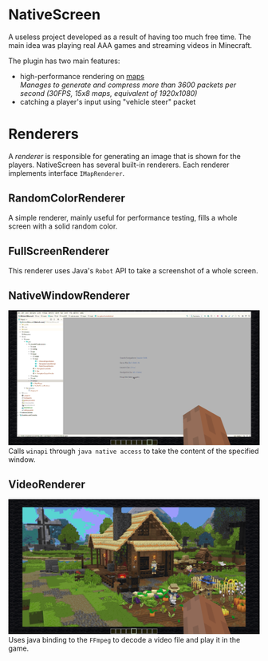 NativeScreen
============
A useless project developed as a result of having too much free time.
The main idea was playing real AAA games and streaming videos in Minecraft.

The plugin has two main features:
* high-performance rendering on [maps](https://minecraft.gamepedia.com/Map)  
  _Manages to generate and compress more than 3600 packets per second (30FPS, 15x8 maps, equivalent of 1920x1080)_
* catching a player's input using "vehicle steer" packet

Renderers
=========
A _renderer_ is responsible for generating an image that is shown for the players.
NativeScreen has several built-in renderers.
Each renderer implements interface `IMapRenderer`.

RandomColorRenderer
-------------------
A simple renderer, mainly useful for performance testing, fills a whole screen with a solid random color.

FullScreenRenderer
------------------
This renderer uses Java's `Robot` API to take a screenshot of a whole screen.

NativeWindowRenderer
--------------------
![IntelliJ IDEA in Minecraft](/Resources/intellij_idea.png?raw=true "IntelliJ IDEA in Minecraft")
Calls `winapi` through `java native access` to take the content of the specified window.

VideoRenderer
-------------
![YouTube in Minecraft](/Resources/video_renderer.png?raw=true "YouTube in Minecraft")
Uses java binding to the `FFmpeg` to decode a video file and play it in the game.